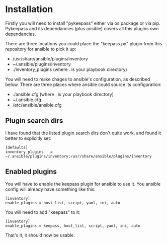 Installation
============

Firstly you will need to install "pykeepass" either via os package or via pip. Pykeepass and its dependancies (plus ansible) covers all this plugins own dependancies.

There are three locations you could place the "keepass.py" plugin from this repository for ansible to pick it up:

 * /usr/share/ansible/plugins/inventory
 * ~/.ansible/plugins/inventory
 * ./inventory_plugins (where . is your playbook directory)

You will need to make chages to ansible's configuration, as described below. There are three places where ansible could source its configuration:

 * ./ansible.cfg (where . is your playbook directory)
 * ~/.ansible.cfg
 * /etc/ansible/ansible.cfg

Plugin search dirs
------------------

I have found that the listed plugin search dirs don't quite work, and found it better to explicitly set:

    [defaults]
    inventory_plugins   = ~/.ansible/plugins/inventory:/usr/share/ansible/plugins/inventory

Enabled plugins
---------------

You will have to enable the keepass plugin for ansible to use it.
You ansible config will already have something like this:

    [inventory]
    enable_plugins = host_list, script, yaml, ini, auto

You will need to add "keepass" to it:

    [inventory]
    enable_plugins = keepass, host_list, script, yaml, ini, auto


That's it, it should now be usable.

